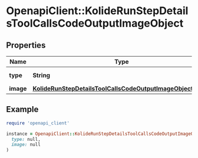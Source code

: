 # OpenapiClient::KolideRunStepDetailsToolCallsCodeOutputImageObject

## Properties

| Name | Type | Description | Notes |
| ---- | ---- | ----------- | ----- |
| **type** | **String** | Always &#x60;image&#x60;. |  |
| **image** | [**KolideRunStepDetailsToolCallsCodeOutputImageObjectImage**](KolideRunStepDetailsToolCallsCodeOutputImageObjectImage.md) |  |  |

## Example

```ruby
require 'openapi_client'

instance = OpenapiClient::KolideRunStepDetailsToolCallsCodeOutputImageObject.new(
  type: null,
  image: null
)
```

